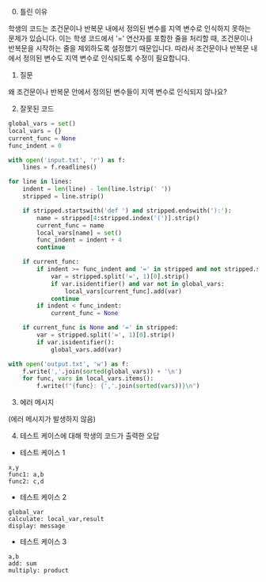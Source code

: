 0. 틀린 이유

학생의 코드는 조건문이나 반복문 내에서 정의된 변수를 지역 변수로 인식하지 못하는 문제가 있습니다. 이는 학생 코드에서 '=' 연산자를 포함한 줄을 처리할 때, 조건문이나 반복문을 시작하는 줄을 제외하도록 설정했기 때문입니다. 따라서 조건문이나 반복문 내에서 정의된 변수도 지역 변수로 인식되도록 수정이 필요합니다.

1. 질문

왜 조건문이나 반복문 안에서 정의된 변수들이 지역 변수로 인식되지 않나요?

2. 잘못된 코드

```python
global_vars = set()
local_vars = {}
current_func = None
func_indent = 0

with open('input.txt', 'r') as f:
    lines = f.readlines()

for line in lines:
    indent = len(line) - len(line.lstrip(' '))
    stripped = line.strip()

    if stripped.startswith('def ') and stripped.endswith('):'):
        name = stripped[4:stripped.index('(')].strip()
        current_func = name
        local_vars[name] = set()
        func_indent = indent + 4
        continue

    if current_func:
        if indent >= func_indent and '=' in stripped and not stripped.startswith(('if', 'for', 'while')):
            var = stripped.split('=', 1)[0].strip()
            if var.isidentifier() and var not in global_vars:
                local_vars[current_func].add(var)
            continue
        if indent < func_indent:
            current_func = None

    if current_func is None and '=' in stripped:
        var = stripped.split('=', 1)[0].strip()
        if var.isidentifier():
            global_vars.add(var)

with open('output.txt', 'w') as f:
    f.write(','.join(sorted(global_vars)) + '\n')
    for func, vars in local_vars.items():
        f.write(f"{func}: {','.join(sorted(vars))}\n")
```

3. 에러 메시지

(에러 메시지가 발생하지 않음)

4. 테스트 케이스에 대해 학생의 코드가 출력한 오답

- 테스트 케이스 1

```
x,y
func1: a,b
func2: c,d
```

- 테스트 케이스 2

```
global_var
calculate: local_var,result
display: message
```

- 테스트 케이스 3

```
a,b
add: sum
multiply: product
```